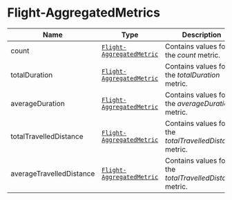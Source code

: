 # Flight-AggregatedMetrics

Name        |Type      | Description
------------|----------|------------
count | [`Flight-AggregatedMetric`](/api/reference/data-modelsata-models/r-aggregated-metric/flight.md) | Contains values for the *count* metric.
totalDuration | [`Flight-AggregatedMetric`](/api/reference/data-modelsata-models/r-aggregated-metric/flight.md) | Contains values for the *totalDuration* metric.
averageDuration | [`Flight-AggregatedMetric`](/api/reference/data-modelsata-models/r-aggregated-metric/flight.md) | Contains values for the *averageDuration* metric.
totalTravelledDistance | [`Flight-AggregatedMetric`](/api/reference/data-modelsata-models/r-aggregated-metric/flight.md) | Contains values for the *totalTravelledDistance* metric.
averageTravelledDistance | [`Flight-AggregatedMetric`](/api/reference/data-modelsata-models/r-aggregated-metric/flight.md) | Contains values for the *totalTravelledDistance* metric.


```json

```
